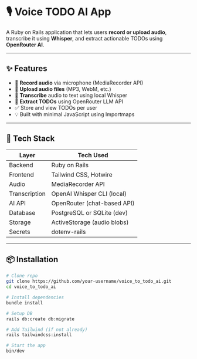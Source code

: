# 🎙️ Voice TODO AI App

A Ruby on Rails application that lets users **record or upload audio**, transcribe it using **Whisper**, and extract actionable TODOs using **OpenRouter AI**.

---

## ✨ Features

- 🎤 **Record audio** via microphone (MediaRecorder API)
- 📁 **Upload audio files** (MP3, WebM, etc.)
- 🧠 **Transcribe** audio to text using local Whisper
- 🤖 **Extract TODOs** using OpenRouter LLM API
- ✅ Store and view TODOs per user
- 💡 Built with minimal JavaScript using Importmaps

---

## 🔧 Tech Stack

| Layer        | Tech Used                     |
| ------------ | ----------------------------- |
| Backend      | Ruby on Rails                 |
| Frontend     | Tailwind CSS, Hotwire         |
| Audio        | MediaRecorder API             |
| Transcription| OpenAI Whisper CLI (local)    |
| AI API       | OpenRouter (chat-based API)   |
| Database     | PostgreSQL or SQLite (dev)    |
| Storage      | ActiveStorage (audio blobs)   |
| Secrets      | dotenv-rails                  |

---

## 📦 Installation

```bash
# Clone repo
git clone https://github.com/your-username/voice_to_todo_ai.git
cd voice_to_todo_ai

# Install dependencies
bundle install

# Setup DB
rails db:create db:migrate

# Add Tailwind (if not already)
rails tailwindcss:install

# Start the app
bin/dev
